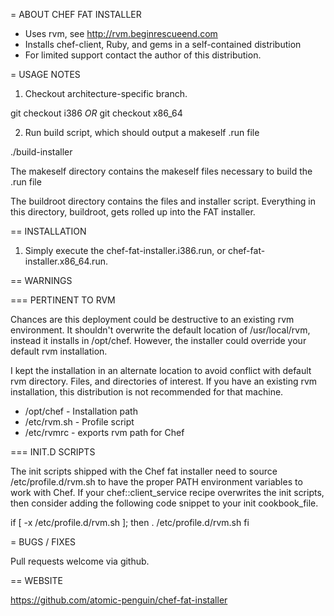 = ABOUT CHEF FAT INSTALLER

 * Uses rvm, see http://rvm.beginrescueend.com
 * Installs chef-client, Ruby, and gems in a self-contained distribution
 * For limited support contact the author of this distribution.

= USAGE NOTES

1. Checkout architecture-specific branch.

 git checkout i386 *OR* git checkout x86_64

2. Run build script, which should output a makeself .run file

  ./build-installer

The makeself directory contains the makeself files necessary to build the .run file

The buildroot directory contains the files and installer script.  Everything
in this directory, buildroot, gets rolled up into the FAT installer.

== INSTALLATION

1. Simply execute the chef-fat-installer.i386.run, or chef-fat-installer.x86_64.run.

== WARNINGS

=== PERTINENT TO RVM

Chances are this deployment could be destructive to an existing rvm environment.
It shouldn't overwrite the default location of /usr/local/rvm, instead it installs
in /opt/chef.  However, the installer could override your default rvm installation.

I kept the installation in an alternate location to avoid conflict with default rvm
directory.  Files, and directories of interest.  If you have an existing rvm
installation, this distribution is not recommended for that machine.

 * /opt/chef - Installation path
 * /etc/rvm.sh - Profile script
 * /etc/rvmrc - exports rvm path for Chef

=== INIT.D SCRIPTS

The init scripts shipped with the Chef fat installer need to
source /etc/profile.d/rvm.sh to have the proper PATH environment variables to work
with Chef.  If your chef::client_service recipe overwrites the init scripts, then
consider adding the following code snippet to your init cookbook_file.

if [ -x /etc/profile.d/rvm.sh ]; then
  . /etc/profile.d/rvm.sh
fi

= BUGS / FIXES

Pull requests welcome via github.

== WEBSITE

https://github.com/atomic-penguin/chef-fat-installer
